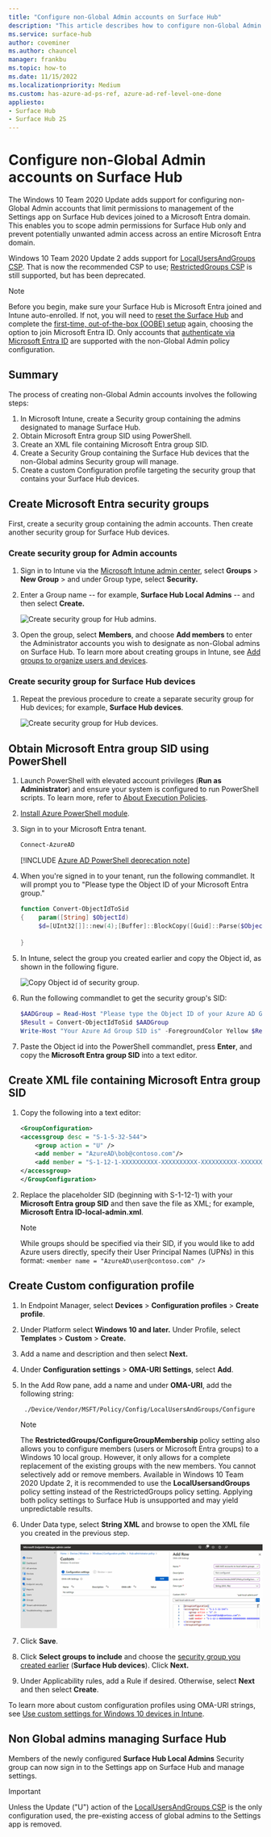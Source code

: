 ```yaml
---
title: "Configure non-Global Admin accounts on Surface Hub"
description: "This article describes how to configure non-Global Admin accounts to manage Surface Hub and Surface Hub 2S."
ms.service: surface-hub
author: coveminer
ms.author: chauncel
manager: frankbu
ms.topic: how-to
ms.date: 11/15/2022
ms.localizationpriority: Medium
ms.custom: has-azure-ad-ps-ref, azure-ad-ref-level-one-done
appliesto:
- Surface Hub
- Surface Hub 2S
---
```


# Configure non-Global Admin accounts on Surface Hub

The Windows 10 Team 2020 Update adds support for configuring non-Global Admin accounts that limit permissions to management of the Settings app on Surface Hub devices joined to a Microsoft Entra domain. This enables you to scope admin permissions for Surface Hub only and prevent potentially unwanted admin access across an entire Microsoft Entra domain. 

Windows 10 Team 2020 Update 2 adds support for [LocalUsersAndGroups CSP](/windows/client-management/mdm/policy-csp-localusersandgroups). That is now the recommended CSP to use; [RestrictedGroups CSP](/windows/client-management/mdm/policy-csp-restrictedgroups) is still supported, but has been deprecated.

> [!NOTE]
> Before you begin, make sure your Surface Hub is Microsoft Entra joined and Intune auto-enrolled. If not, you will need to [reset the Surface Hub](surface-hub-recover-reset.md) and complete the [first-time, out-of-the-box (OOBE) setup](first-run-program-surface-hub.md) again, choosing the option to join Microsoft Entra ID. Only accounts that [authenticate via Microsoft Entra ID](/azure/active-directory/hybrid/choose-ad-authn#cloud-authentication) are supported with the non-Global Admin policy configuration.

## Summary

The process of creating non-Global Admin accounts involves the following steps:

1. In Microsoft Intune, create a Security group containing the admins designated to manage Surface Hub.
2. Obtain Microsoft Entra group SID using PowerShell.
3. Create an XML file containing Microsoft Entra group SID.
4. Create a Security Group containing the Surface Hub devices that the non-Global admins Security group will manage. 
5. Create a custom Configuration profile targeting the security group that contains your Surface Hub devices.

<a name='create-azure-ad-security-groups'></a>

## Create Microsoft Entra security groups

First, create a security group containing the admin accounts. Then create another security group for Surface Hub devices.  

### Create security group for Admin accounts

1. Sign in to Intune via the [Microsoft Intune admin center](https://go.microsoft.com/fwlink/?linkid=2109431), select **Groups** > **New Group** > and under Group type, select **Security.**
2. Enter a Group name -- for example, **Surface Hub Local Admins** -- and then select **Create.**

     ![Create security group for Hub admins.](images/sh-create-sec-group.png)

3. Open the group, select **Members**, and choose **Add members** to enter the Administrator accounts you wish to designate as non-Global admins on Surface Hub. To learn more about creating groups in Intune, see  [Add groups to organize users and devices](/mem/intune/fundamentals/groups-add).

### Create security group for Surface Hub devices

1. Repeat the previous procedure to create a separate security group for Hub devices; for example, **Surface Hub devices**.

     ![Create security group for Hub devices.](images/sh-create-sec-group-devices.png)

<a name='obtain-azure-ad-group-sid-using-powershell'></a>

## Obtain Microsoft Entra group SID using PowerShell

1. Launch PowerShell with elevated account privileges (**Run as Administrator**) and ensure your system is configured to run PowerShell scripts. To learn more, refer to [About Execution Policies](/powershell/module/microsoft.powershell.core/about/about_execution_policies?).
2. [Install Azure PowerShell module](/powershell/azure/install-az-ps).
3. Sign in to your Microsoft Entra tenant.

    ```powershell
    Connect-AzureAD
    ```

    [!INCLUDE [Azure AD PowerShell deprecation note](~/../surface-hub/reusable-content/msgraph-powershell/includes/aad-powershell-deprecation-note.md)]

4. When you're signed in to your tenant, run the following commandlet. It will prompt you to "Please type the Object ID of your Microsoft Entra group."

    ```powershell
    function Convert-ObjectIdToSid
    {    param([String] $ObjectId)   
         $d=[UInt32[]]::new(4);[Buffer]::BlockCopy([Guid]::Parse($ObjectId).ToByteArray(),0,$d,0,16);"S-1-12-1-$d".Replace(' ','-')
      
    }
    ```

5. In Intune, select the group you created earlier and copy the Object id, as shown in the following figure.

     ![Copy Object id of security group.](images/sh-objectid.png)

6. Run the following commandlet to get the security group's SID:

    ```powershell
    $AADGroup = Read-Host "Please type the Object ID of your Azure AD Group"
    $Result = Convert-ObjectIdToSid $AADGroup
    Write-Host "Your Azure Ad Group SID is" -ForegroundColor Yellow $Result
    ```

7. Paste the Object id into the PowerShell commandlet, press **Enter**, and copy the **Microsoft Entra group SID** into a text editor.

<a name='create-xml-file-containing-azure-ad-group-sid'></a>

## Create XML file containing Microsoft Entra group SID

1. Copy the following into a text editor:

    ```xml
    <GroupConfiguration>
    <accessgroup desc = "S-1-5-32-544">
        <group action = "U" />
        <add member = "AzureAD\bob@contoso.com"/>
        <add member = "S-1-12-1-XXXXXXXXXX-XXXXXXXXXX-XXXXXXXXXX-XXXXXXXXXX"/>
    </accessgroup>
    </GroupConfiguration>
    ```
2. Replace the placeholder SID (beginning with S-1-12-1) with your **Microsoft Entra group SID** and then save the file as XML; for example, **Microsoft Entra ID-local-admin.xml**.

      > [!NOTE]
      > While groups should be specified via their SID, if you would like to add Azure users directly, specify their User Principal Names (UPNs) in this format: `<member name = "AzureAD\user@contoso.com" />`

## Create Custom configuration profile

1. In Endpoint Manager, select **Devices** > **Configuration profiles** > **Create profile**.
2. Under Platform select **Windows 10 and later.** Under Profile, select **Templates** > **Custom** > **Create.**
3. Add a name and description and then select **Next.**
4. Under **Configuration settings** > **OMA-URI Settings**, select **Add**.
5. In the Add Row pane, add a name and under     **OMA-URI**, add the following  string:

    ```OMA-URI
     ./Device/Vendor/MSFT/Policy/Config/LocalUsersAndGroups/Configure
    ```

   > [!NOTE]
   > The **RestrictedGroups/ConfigureGroupMembership** policy setting also allows you to configure members (users or Microsoft Entra groups) to a Windows 10 local group. However, it only allows for a complete replacement of the existing groups with the new members. You cannot selectively add or remove members.  Available in Windows 10 Team 2020 Update 2, it is recommended to use the **LocalUsersandGroups** policy setting instead of the RestrictedGroups policy setting. Applying both policy settings to Surface Hub is unsupported and may yield unpredictable results.

6. Under Data type, select **String XML** and browse to open the XML file you created in the previous step.

     ![upload local admin xml config file.](images/sh-local-admin-config.png)

7. Click **Save**.
8. Click **Select groups to include** and choose the [security group you created earlier](#create-security-group-for-surface-hub-devices) (**Surface Hub devices**). Click **Next.**
9. Under Applicability rules, add a Rule if desired. Otherwise, select **Next** and then select **Create**.

To learn more about custom configuration profiles using OMA-URI strings, see [Use custom settings for Windows 10 devices in Intune](/mem/intune/configuration/custom-settings-windows-10).

## Non Global admins managing Surface Hub

Members of the newly configured **Surface Hub Local Admins** Security group can now sign in to the Settings app on Surface Hub and manage settings.

> [!IMPORTANT]
> Unless the Update ("U") action of the [LocalUsersAndGroups CSP](/windows/client-management/mdm/policy-csp-localusersandgroups) is the only configuration used, the pre-existing access of global admins to the Settings app is removed.
